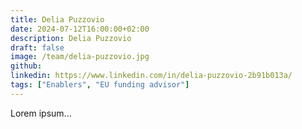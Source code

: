```yaml
---
title: Delia Puzzovio
date: 2024-07-12T16:00:00+02:00
description: Delia Puzzovio
draft: false
image: /team/delia-puzzovio.jpg
github:
linkedin: https://www.linkedin.com/in/delia-puzzovio-2b91b013a/
tags: ["Enablers", "EU funding advisor"]
---
```


Lorem ipsum...
